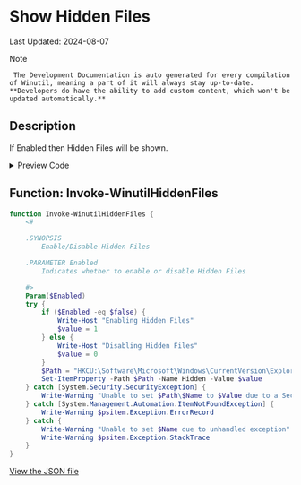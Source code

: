 # Show Hidden Files

Last Updated: 2024-08-07


> [!NOTE]
     The Development Documentation is auto generated for every compilation of Winutil, meaning a part of it will always stay up-to-date. **Developers do have the ability to add custom content, which won't be updated automatically.**
## Description

If Enabled then Hidden Files will be shown.

<!-- BEGIN CUSTOM CONTENT -->

<!-- END CUSTOM CONTENT -->

<details>
<summary>Preview Code</summary>

```json
{
  "Content": "Show Hidden Files",
  "Description": "If Enabled then Hidden Files will be shown.",
  "category": "Customize Preferences",
  "panel": "2",
  "Order": "a200_",
  "Type": "Toggle",
  "link": "https://christitustech.github.io/Winutil/dev/tweaks/Customize-Preferences/HiddenFiles"
}
```

</details>

## Function: Invoke-WinutilHiddenFiles

```powershell
function Invoke-WinutilHiddenFiles {
    <#

    .SYNOPSIS
        Enable/Disable Hidden Files

    .PARAMETER Enabled
        Indicates whether to enable or disable Hidden Files

    #>
    Param($Enabled)
    try {
        if ($Enabled -eq $false) {
            Write-Host "Enabling Hidden Files"
            $value = 1
        } else {
            Write-Host "Disabling Hidden Files"
            $value = 0
        }
        $Path = "HKCU:\Software\Microsoft\Windows\CurrentVersion\Explorer\Advanced"
        Set-ItemProperty -Path $Path -Name Hidden -Value $value
    } catch [System.Security.SecurityException] {
        Write-Warning "Unable to set $Path\$Name to $Value due to a Security Exception"
    } catch [System.Management.Automation.ItemNotFoundException] {
        Write-Warning $psitem.Exception.ErrorRecord
    } catch {
        Write-Warning "Unable to set $Name due to unhandled exception"
        Write-Warning $psitem.Exception.StackTrace
    }
}

```


<!-- BEGIN SECOND CUSTOM CONTENT -->

<!-- END SECOND CUSTOM CONTENT -->


[View the JSON file](https://github.com/ChrisTitusTech/Winutil/tree/main/config/tweaks.json)

